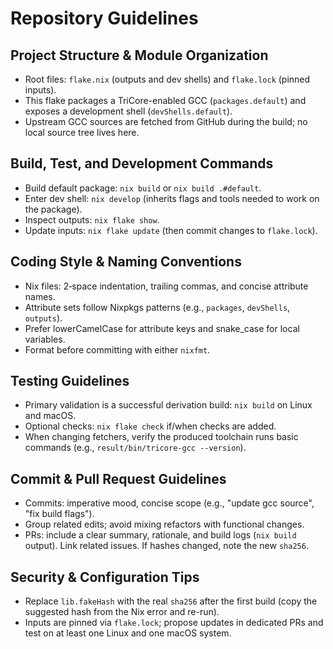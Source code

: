# Repository Guidelines

## Project Structure & Module Organization
- Root files: `flake.nix` (outputs and dev shells) and `flake.lock` (pinned inputs).
- This flake packages a TriCore-enabled GCC (`packages.default`) and exposes a development shell (`devShells.default`).
- Upstream GCC sources are fetched from GitHub during the build; no local source tree lives here.

## Build, Test, and Development Commands
- Build default package: `nix build` or `nix build .#default`.
- Enter dev shell: `nix develop` (inherits flags and tools needed to work on the package).
- Inspect outputs: `nix flake show`.
- Update inputs: `nix flake update` (then commit changes to `flake.lock`).

## Coding Style & Naming Conventions
- Nix files: 2‑space indentation, trailing commas, and concise attribute names.
- Attribute sets follow Nixpkgs patterns (e.g., `packages`, `devShells`, `outputs`).
- Prefer lowerCamelCase for attribute keys and snake_case for local variables.
- Format before committing with either `nixfmt`.

## Testing Guidelines
- Primary validation is a successful derivation build: `nix build` on Linux and macOS.
- Optional checks: `nix flake check` if/when checks are added.
- When changing fetchers, verify the produced toolchain runs basic commands (e.g., `result/bin/tricore-gcc --version`).

## Commit & Pull Request Guidelines
- Commits: imperative mood, concise scope (e.g., "update gcc source", "fix build flags").
- Group related edits; avoid mixing refactors with functional changes.
- PRs: include a clear summary, rationale, and build logs (`nix build` output). Link related issues. If hashes changed, note the new `sha256`.

## Security & Configuration Tips
- Replace `lib.fakeHash` with the real `sha256` after the first build (copy the suggested hash from the Nix error and re-run).
- Inputs are pinned via `flake.lock`; propose updates in dedicated PRs and test on at least one Linux and one macOS system.
